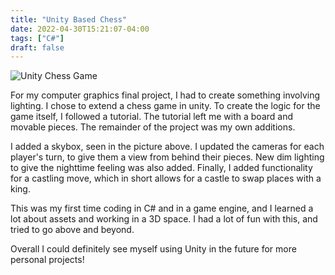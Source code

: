 ```yaml
---
title: "Unity Based Chess"
date: 2022-04-30T15:21:07-04:00
tags: ["C#"]
draft: false
---
```

![Unity Chess Game](/UnityChessMoon.png)

For my computer graphics final project, I had to create something involving lighting. I chose to extend a chess game in unity. To create the logic for the game itself, I followed a tutorial. The tutorial left me with a board and movable pieces. The remainder of the project was my own additions. 

I added a skybox, seen in the picture above. I updated the cameras for each player's turn, to give them a view from behind their pieces. New dim lighting to give the nighttime feeling was also added. Finally, I added functionality for a castling move, which in short allows for a castle to swap places with a king.

This was my first time coding in C# and in a game engine, and I learned a lot about assets and working in a 3D space. I had a lot of fun with this, and tried to go above and beyond. 

Overall I could definitely see myself using Unity in the future for more personal projects!
